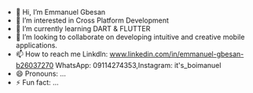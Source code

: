 - 👋 Hi, I’m Emmanuel Gbesan
- 👀 I’m interested in Cross Platform Development
- 🌱 I’m currently learning DART & FLUTTER
- 💞️ I’m looking to collaborate on developing intuitive and creative mobile applications.
- 📫 How to reach me Linkdln: www.linkedin.com/in/emmanuel-gbesan-b26037270 WhatsApp: 09114274353,Instagram: it's_boimanuel
- 😄 Pronouns: ...
- ⚡ Fun fact: ...

<!---
WEMPDEV/WEMPDEV is a ✨ special ✨ repository because its `README.md` (this file) appears on your GitHub profile.
You can click the Preview link to take a look at your changes.
--->

